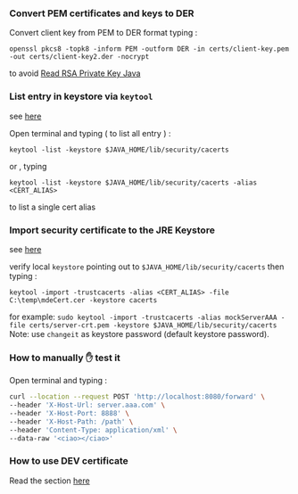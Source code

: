 
### Convert PEM certificates and keys to DER

Convert client key from PEM to DER format typing :

`openssl pkcs8 -topk8 -inform PEM -outform DER -in certs/client-key.pem -out certs/client-key2.der -nocrypt`

to avoid [Read RSA Private Key Java](https://www.sneppets.com/java/util/private-key-algid-parse-error-not-a-sequence/)

### List entry in keystore via `keytool`
see [here](https://docs.oracle.com/en/java/javase/11/tools/keytool.html)

Open terminal and typing ( to list all entry ) :

`keytool -list -keystore $JAVA_HOME/lib/security/cacerts`

or , typing

`keytool -list -keystore $JAVA_HOME/lib/security/cacerts -alias <CERT_ALIAS>`

to list a single cert alias

### Import security certificate to the JRE Keystore 
see [here](https://www.ibm.com/docs/en/tnpm/1.4.2?topic=security-import-certificate-jre-keystore)

verify local `keystore` pointing out to `$JAVA_HOME/lib/security/cacerts` then typing : 

`keytool -import -trustcacerts -alias <CERT_ALIAS> -file C:\temp\mdeCert.cer -keystore cacerts`

for example:
`sudo keytool -import -trustcacerts -alias mockServerAAA -file certs/server-crt.pem -keystore $JAVA_HOME/lib/security/cacerts`
Note: use `changeit` as keystore password (default keystore password).

### How to manually ✋ test it

Open terminal and typing :

```sh
curl --location --request POST 'http://localhost:8080/forward' \
--header 'X-Host-Url: server.aaa.com' \
--header 'X-Host-Port: 8888' \
--header 'X-Host-Path: /path' \
--header 'Content-Type: application/xml' \
--data-raw '<ciao></ciao>'
```

### How to use DEV certificate
Read the section [here](https://pagopa.atlassian.net/wiki/spaces/PAG/pages/561021241/Connettivit+in+uscita#Gestione-certificati)
